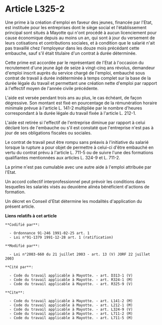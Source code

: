 # Article L325-2

Une prime à la création d'emploi en faveur des jeunes, financée par l'Etat, est instituée pour les entreprises dont le siège
social et l'établissement principal sont situés à Mayotte qui n'ont procédé à aucun licenciement pour cause économique depuis
au moins un an, qui sont à jour du versement de leurs cotisations et contributions sociales, et à condition que le salarié
n'ait pas travaillé chez l'employeur dans les douze mois précédant cette embauche, sauf s'il était titulaire d'un contrat à
durée déterminée.

Cette prime est accordée par le représentant de l'Etat à l'occasion du recrutement d'une jeune âgé de seize à vingt-cinq ans
révolus, demandeur d'emploi inscrit auprès du service chargé de l'emploi, embauché sous contrat de travail à durée
indéterminée à temps complet sur la base de la durée légale du travail et permettant une création nette d'emploi par rapport
à l'effectif moyen de l'année civile précédente.

L'aide est versée pendant trois ans au plus, le cas échéant, de façon dégressive. Son montant est fixé en pourcentage de la
rémunération horaire minimale prévue à l'article L. 141-2 multipliée par le nombre d'heures correspondant à la durée légale
du travail fixée à l'article L. 212-1.

L'aide est retirée si l'effectif de l'entreprise diminue par rapport à celui déclaré lors de l'embauche ou s'il est constaté
que l'entreprise n'est pas à jour de ses obligations fiscales ou sociales.

Le contrat de travail peut être rompu sans préavis à l'initiative du salarié lorsque la rupture a pour objet de permettre à
celui-ci d'être embauché en vertu du contrat prévu à l'article L. 711-5 ou de suivre l'une des formations qualifiantes
mentionnées aux articles L. 324-9 et L. 711-2.

La prime n'est pas cumulable avec une autre aide à l'emploi attribuée par l'Etat.

Un accord collectif interprofessionnel peut prévoir les conditions dans lesquelles les salariés visés au deuxième alinéa
bénéficient d'actions de formation.

Un décret en Conseil d'Etat détermine les modalités d'application du présent article.

**Liens relatifs à cet article**

	**Codifié par**:

	  - Ordonnance 91-246 1991-02-25 art. 1
	  - Loi n°91-1379 1991-12-28 art. 1 (ratification)

	**Modifié par**:

	  - Loi n°2003-660 du 21 juillet 2003 - art. 13 (V) JORF 22 juillet 2003

	**Cité par**:

	  - Code du travail applicable à Mayotte. - art. D313-1 (V)
	  - Code du travail applicable à Mayotte. - art. R324-1 (M)
	  - Code du travail applicable à Mayotte. - art. R325-9 (V)

	**Cite**:

	  - Code du travail applicable à Mayotte. - art. L141-2 (M)
	  - Code du travail applicable à Mayotte. - art. L212-1 (M)
	  - Code du travail applicable à Mayotte. - art. L324-9 (V)
	  - Code du travail applicable à Mayotte. - art. L711-2 (M)
	  - Code du travail applicable à Mayotte. - art. L711-5 (M)
